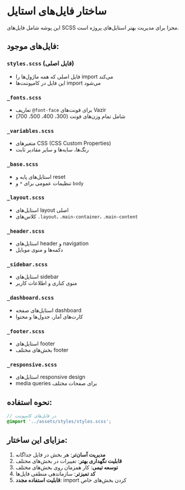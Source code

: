# ساختار فایل‌های استایل

این پوشه شامل فایل‌های SCSS مجزا برای مدیریت بهتر استایل‌های پروژه است.

## فایل‌های موجود:

### `styles.scss` (فایل اصلی)
- فایل اصلی که همه ماژول‌ها را import می‌کند
- این فایل در کامپوننت‌ها import می‌شود

### `_fonts.scss`
- تعاریف `@font-face` برای فونت‌های Vazir
- شامل تمام وزن‌های فونت (300، 400، 500، 700)

### `_variables.scss`
- متغیرهای CSS (CSS Custom Properties)
- رنگ‌ها، سایه‌ها و سایر مقادیر ثابت

### `_base.scss`
- استایل‌های پایه و reset
- تنظیمات عمومی برای `*` و `body`

### `_layout.scss`
- استایل‌های layout اصلی
- کلاس‌های `.layout`، `.main-container`، `.main-content`

### `_header.scss`
- استایل‌های header و navigation
- دکمه‌ها و منوی موبایل

### `_sidebar.scss`
- استایل‌های sidebar
- منوی کناری و اطلاعات کاربر

### `_dashboard.scss`
- استایل‌های صفحه dashboard
- کارت‌های آمار، جدول‌ها و محتوا

### `_footer.scss`
- استایل‌های footer
- بخش‌های مختلف footer

### `_responsive.scss`
- استایل‌های responsive design
- media queries برای صفحات مختلف

## نحوه استفاده:

```scss
// در فایل‌های کامپوننت
@import '../assets/styles/styles.scss';
```

## مزایای این ساختار:

1. **مدیریت آسان‌تر**: هر بخش در فایل جداگانه
2. **قابلیت نگهداری بهتر**: تغییرات در بخش‌های مختلف
3. **توسعه تیمی**: کار همزمان روی بخش‌های مختلف
4. **کد تمیزتر**: سازماندهی منطقی فایل‌ها
5. **قابلیت استفاده مجدد**: import کردن بخش‌های خاص 